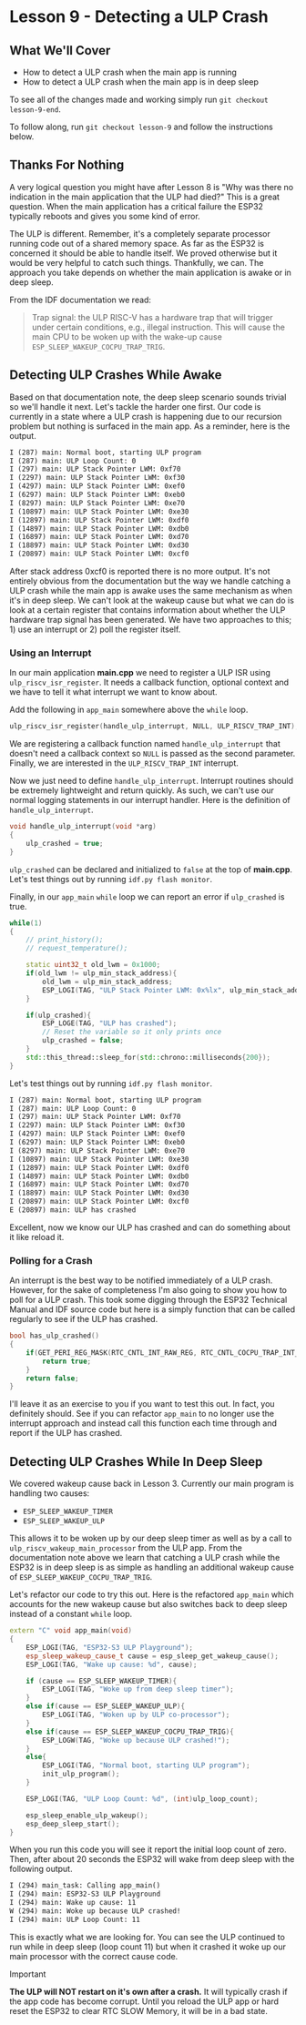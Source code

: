 # Lesson 9 - Detecting a ULP Crash

## What We'll Cover
- How to detect a ULP crash when the main app is running
- How to detect a ULP crash when the main app is in deep sleep

To see all of the changes made and working simply run `git checkout lesson-9-end`. 

To follow along, run `git checkout lesson-9` and follow the instructions below.

## Thanks For Nothing
A very logical question you might have after Lesson 8 is "Why was there no indication 
in the main application that the ULP had died?" This is a great question. When the main 
application has a critical failure the ESP32 typically reboots and gives you some kind of error.

The ULP is different. Remember, it's a completely separate processor running code out of a shared 
memory space. As far as the ESP32 is concerned it should be able to handle itself. We proved 
otherwise but it would be very helpful to catch such things. Thankfully, we can. The approach you take 
depends on whether the main application is awake or in deep sleep.

From the IDF documentation we read: 

> Trap signal: the ULP RISC-V has a hardware trap that will trigger under certain conditions, e.g., 
> illegal instruction. This will cause the main CPU to be woken up with the wake-up cause 
> `ESP_SLEEP_WAKEUP_COCPU_TRAP_TRIG`.

## Detecting ULP Crashes While Awake
Based on that documentation note, the deep sleep scenario sounds trivial so we'll handle it next. Let's  tackle the harder one first. Our code is currently in a state where a ULP crash is happening due to our 
recursion problem but nothing is surfaced in the main app. As a reminder, here is the output.

```txt
I (287) main: Normal boot, starting ULP program
I (287) main: ULP Loop Count: 0
I (297) main: ULP Stack Pointer LWM: 0xf70
I (2297) main: ULP Stack Pointer LWM: 0xf30
I (4297) main: ULP Stack Pointer LWM: 0xef0
I (6297) main: ULP Stack Pointer LWM: 0xeb0
I (8297) main: ULP Stack Pointer LWM: 0xe70
I (10897) main: ULP Stack Pointer LWM: 0xe30
I (12897) main: ULP Stack Pointer LWM: 0xdf0
I (14897) main: ULP Stack Pointer LWM: 0xdb0
I (16897) main: ULP Stack Pointer LWM: 0xd70
I (18897) main: ULP Stack Pointer LWM: 0xd30
I (20897) main: ULP Stack Pointer LWM: 0xcf0
```

After stack address 0xcf0 is reported there is no more output. It's not entirely obvious from the 
documentation but the way we handle catching a ULP crash while the main app is awake uses the same 
mechanism as when it's in deep sleep. We can't look at the wakeup cause but what we can do is look at a 
certain register that contains information about whether the ULP hardware trap signal has been 
generated. We have two approaches to this; 1) use an interrupt or 2) poll the register itself.

### Using an Interrupt
In our main application **main.cpp** we need to register a ULP ISR using `ulp_riscv_isr_register`. It 
needs a callback function, optional context and we have to tell it what interrupt we want to know about.

Add the following in `app_main` somewhere above the `while` loop.

```cpp
ulp_riscv_isr_register(handle_ulp_interrupt, NULL, ULP_RISCV_TRAP_INT);
```

We are registering a callback function named `handle_ulp_interrupt` that doesn't need a callback context 
so `NULL` is passed as the second parameter. Finally, we are interested in the `ULP_RISCV_TRAP_INT` 
interrupt.

Now we just need to define `handle_ulp_interrupt`. Interrupt routines should be extremely lightweight 
and return quickly. As such, we can't use our normal logging statements in our interrupt handler. 
Here is the definition of `handle_ulp_interrupt`.

```cpp
void handle_ulp_interrupt(void *arg)
{
    ulp_crashed = true;
}
```

`ulp_crashed` can be declared and initialized to `false` at the top of **main.cpp**. Let's test things 
out by running `idf.py flash monitor`.

Finally, in our `app_main` `while` loop we can report an error if `ulp_crashed` is true.

```cpp
while(1)
{
    // print_history();
    // request_temperature();

    static uint32_t old_lwm = 0x1000;
    if(old_lwm != ulp_min_stack_address){
        old_lwm = ulp_min_stack_address;
        ESP_LOGI(TAG, "ULP Stack Pointer LWM: 0x%lx", ulp_min_stack_address);
    }

    if(ulp_crashed){
        ESP_LOGE(TAG, "ULP has crashed");
        // Reset the variable so it only prints once
        ulp_crashed = false;
    }
    std::this_thread::sleep_for(std::chrono::milliseconds{200});
}
```

Let's test things out by running `idf.py flash monitor`.

```txt
I (287) main: Normal boot, starting ULP program
I (287) main: ULP Loop Count: 0
I (297) main: ULP Stack Pointer LWM: 0xf70
I (2297) main: ULP Stack Pointer LWM: 0xf30
I (4297) main: ULP Stack Pointer LWM: 0xef0
I (6297) main: ULP Stack Pointer LWM: 0xeb0
I (8297) main: ULP Stack Pointer LWM: 0xe70
I (10897) main: ULP Stack Pointer LWM: 0xe30
I (12897) main: ULP Stack Pointer LWM: 0xdf0
I (14897) main: ULP Stack Pointer LWM: 0xdb0
I (16897) main: ULP Stack Pointer LWM: 0xd70
I (18897) main: ULP Stack Pointer LWM: 0xd30
I (20897) main: ULP Stack Pointer LWM: 0xcf0
E (20897) main: ULP has crashed
```

Excellent, now we know our ULP has crashed and can do something about it like reload it.

### Polling for a Crash
An interrupt is the best way to be notified immediately of a ULP crash. However, for the sake of 
completeness I'm also going to show you how to poll for a ULP crash. This took some digging through 
the ESP32 Technical Manual and IDF source code but here is a simply function that can be called 
regularly to see if the ULP has crashed.

```cpp
bool has_ulp_crashed()
{
    if(GET_PERI_REG_MASK(RTC_CNTL_INT_RAW_REG, RTC_CNTL_COCPU_TRAP_INT_RAW)){
        return true;
    }
    return false;
}
```

I'll leave it as an exercise to you if you want to test this out. In fact, you definitely should. See 
if you can refactor `app_main` to no longer use the interrupt approach and instead call this 
function each time through and report if the ULP has crashed.

## Detecting ULP Crashes While In Deep Sleep

We covered wakeup cause back in Lesson 3. Currently our main program is handling two causes: 
- `ESP_SLEEP_WAKEUP_TIMER`
- `ESP_SLEEP_WAKEUP_ULP`

This allows it to be woken up by our deep sleep timer as well as by a call to `ulp_riscv_wakeup_main_processor` from the ULP app. From the documentation note above we learn that 
catching a ULP crash while the ESP32 is in deep sleep is as simple as handling an additional wakeup 
cause of `ESP_SLEEP_WAKEUP_COCPU_TRAP_TRIG`. 

Let's refactor our code to try this out. Here is the refactored `app_main` which accounts for the new 
wakeup cause but also switches back to deep sleep instead of a constant `while` loop.

```cpp
extern "C" void app_main(void)
{
    ESP_LOGI(TAG, "ESP32-S3 ULP Playground");
    esp_sleep_wakeup_cause_t cause = esp_sleep_get_wakeup_cause();
    ESP_LOGI(TAG, "Wake up cause: %d", cause);

    if (cause == ESP_SLEEP_WAKEUP_TIMER){
        ESP_LOGI(TAG, "Woke up from deep sleep timer");
    }
    else if(cause == ESP_SLEEP_WAKEUP_ULP){
        ESP_LOGI(TAG, "Woken up by ULP co-processor");
    }
    else if(cause == ESP_SLEEP_WAKEUP_COCPU_TRAP_TRIG){
        ESP_LOGW(TAG, "Woke up because ULP crashed!");
    }
    else{
        ESP_LOGI(TAG, "Normal boot, starting ULP program");
        init_ulp_program();
    }

    ESP_LOGI(TAG, "ULP Loop Count: %d", (int)ulp_loop_count);

    esp_sleep_enable_ulp_wakeup();
    esp_deep_sleep_start();
}
```

When you run this code you will see it report the initial loop count of zero. Then, after about 20 
seconds the ESP32 will wake from deep sleep with the following output.

```txt
I (294) main_task: Calling app_main()
I (294) main: ESP32-S3 ULP Playground
I (294) main: Wake up cause: 11
W (294) main: Woke up because ULP crashed!
I (294) main: ULP Loop Count: 11
```

This is exactly what we are looking for. You can see the ULP continued to run while in deep sleep 
(loop count 11) but when it crashed it woke up our main processor with the correct cause code.

> [!IMPORTANT]
> **The ULP will NOT restart on it's own after a crash.** It will typically crash if the app code has 
> become corrupt. Until you reload the ULP app or hard reset the ESP32 to clear RTC SLOW Memory, it will 
> be in a bad state.